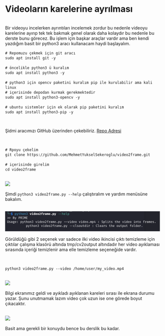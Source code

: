 <p>

# Videoların karelerine ayrılması

<br>
Bir videoyu incelerken ayrıntıları incelemek zordur bu nedenle videoyu karelerine ayırıp tek tek bakmak genel olarak daha kolaydır bu nedenle bu derste bunu görecez. Bu işlem için başkar araçlar vardır ama ben kendi yazdığım basit bir python3 aracı kullanacam haydi başlayalım.

<br>

```shell
# Repomuzu çekmek için git aracı
sudo apt install git -y

# öncelikle python3 ü kuralım 
sudo apt install python3 -y

# python3 için opencv paketini kuralım pip ile kurulabilir ama kali linux 
# içerisinde depodan kurmak gerekmektedir 
sudo apt install python3-opencv -y

# ubuntu sistemler için ek olarak pip paketini kuralım 
sudo apt install python3-pip -y
```


<br>

Şidmi aracımızı GitHub üzerinden çekebiliriz. [Repo Adresi](https://github.com/MehmetYukselSekeroglu/video2frame)

<br>

```shell
# Rpoyu çekelim 
git clone https://github.com/MehmetYukselSekeroglu/video2frame.git

# içerisinde girelim
cd video2frame
```

<br>
<img src="./vka_img/RepoCekme.png">

<br>

Şimdi `python3 video2frame.py --help` çalıştıralım ve yardım menüsüne bakalım.


<br>
<img src="./vka_img/v2f_help_menü.png">
<br>

Görüldüğü gibi 2 seçenek var sadece ilki video ikincisi çıktı temizleme için çıktılar çalışma klasörü altında tmp/cv2output altındadır her video ayıklaması sırasında içeriği temizlenir ama elle temizleme seçeneğide vardır.

<br>

```shell
python3 video2frame.py --video /home/user/my_video.mp4
```

<br>
<img src="./vka_img/v2f_usage.png">

<br>

Bilgi ekranımız geldi ve ayıkladı ayıklanan kareleri sırası ile ekrana durumu yazar. Şunu unutmamak lazım video çok uzun ise one görede boyut çıkacaktır.

<br>

<img src="./vka_img/v2f_results.png">

<br>

Basit ama gerekli bir konuydu bence bu derslik bu kadar.

</p>
